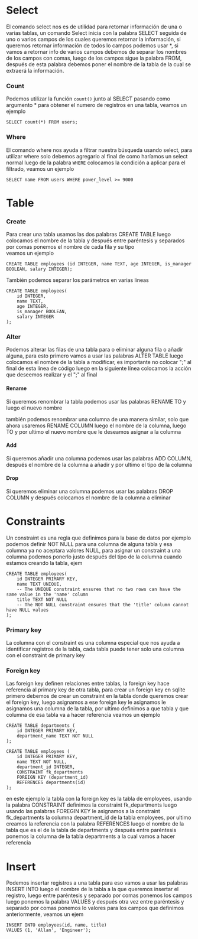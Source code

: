 # Select

El comando select nos es de utilidad para retornar información de una o varias tablas, un comando Select inicia con la palabra SELECT seguida de uno o varios campos de los cuales queremos retornar 
la información, si queremos retornar información de todos lo campos podemos usar $*$, si vamos a retornar info de varios campos debemos de separar los nombres de los campos con comas, luego de los
campos sigue la palabra FROM, después de esta palabra debemos poner el nombre de la tabla de la cual se extraerá la información.

### Count 

Podemos utilizar la función `count()` junto al SELECT pasando como argumento $*$ para obtener el numero de registros en una tabla, veamos un ejemplo 

```
SELECT count(*) FROM users;
```

### Where

El comando where nos ayuda a filtrar nuestra búsqueda usando  select, para utilizar where solo debemos agregarlo al final de como haríamos un select normal luego de la palabra `WHERE` colocamos la condición a aplicar 
para el filtrado, veamos un ejemplo

```
SELECT name FROM users WHERE power_level >= 9000
```

# Table

### Create 

Para crear una tabla usamos las dos palabras CREATE TABLE luego colocamos el nombre de la tabla y después entre paréntesis y separados por comas ponemos el nombre de cada fila y su tipo  
veamos un ejemplo

```
CREATE TABLE employees (id INTEGER, name TEXT, age INTEGER, is_manager BOOLEAN, salary INTEGER);
```

También podemos separar los parámetros en varias lineas 

```
CREATE TABLE employees(
    id INTEGER,
    name TEXT,
    age INTEGER,
    is_manager BOOLEAN,
    salary INTEGER
);
```

### Alter

Podemos alterar las filas de una tabla para o eliminar alguna fila o añadir alguna, para esto primero vamos a usar las palabras ALTER TABLE luego colocamos el nombre de la tabla a modificar, es 
importante no colocar ";" al final de esta línea de código  luego en la siguiente línea colocamos la acción que deseemos realizar y el ";" al final

#### Rename

Si queremos renombrar la tabla podemos usar las palabras RENAME TO y luego el nuevo nombre

también podemos renombrar una columna de una manera similar, solo que ahora usaremos RENAME COLUMN luego el nombre de la columna, luego TO y por ultimo el nuevo nombre que le deseamos 
asignar a la columna 

#### Add

Si queremos añadir una columna podemos usar las palabras ADD COLUMN, después el nombre de la columna a añadir y por ultimo el tipo de la columna 

#### Drop

Si queremos eliminar una columna podemos usar las palabras DROP COLUMN y después colocamos el nombre de la columna a eliminar 

# Constraints

Un constraint es una regla que definimos para la base de datos por ejemplo podemos definir NOT NULL para una columna de alguna tabla y esa columna ya no aceptara valores NULL, para asignar 
un constraint a una columna podemos ponerlo justo después del  tipo de la columna cuando estamos creando la tabla, ejem
```
CREATE TABLE employees(
    id INTEGER PRIMARY KEY,
    name TEXT UNIQUE,
    -- The UNIQUE constraint ensures that no two rows can have the same value in the 'name' column
    title TEXT NOT NULL
    -- The NOT NULL constraint ensures that the 'title' column cannot have NULL values
);
```

### Primary key

La columna con el constraint es una columna especial que nos ayuda a identificar registros de la tabla, cada tabla puede tener solo una columna con el constraint de primary key

### Foreign key

Las foreign key definen relaciones entre tablas, la foreign key hace referencia al primary key de otra tabla, para crear un foreign key en sqlite primero debemos de crear un constraint en la tabla donde 
queremos crear el foreign key, luego asignamos a ese foreign key le asignamos le asignamos una columna de la tabla, por ultimo definimos a que tabla y que columna de esa tabla va a hacer referencia
veamos un ejemplo 
```
CREATE TABLE departments (
    id INTEGER PRIMARY KEY,
    department_name TEXT NOT NULL
);

CREATE TABLE employees (
    id INTEGER PRIMARY KEY,
    name TEXT NOT NULL,
    department_id INTEGER,
    CONSTRAINT fk_departments
    FOREIGN KEY (department_id)
    REFERENCES departments(id)
);
```

en este ejemplo la tabla con la foreign key es la tabla de employees, usando la palabra CONSTRAINT definimos la constraint fk_departments luego usando las palabras FOREGIN KEY le asignamos 
a la constraint fk_departments la columna department_id de la tabla employees, por ultimo creamos la referencia con la palabra REFERENCES luego el nombre de la tabla que es el de la tabla de 
departments y después entre  paréntesis ponemos la columna de la tabla departments a la cual vamos a hacer referencia 

# Insert

Podemos insertar registros a una tabla para eso vamos a usar las palabras INSERT INTO luego el nombre de la tabla a la que queremos insertar el registro, luego entre paréntesis y separado por comas 
ponemos los campos luego ponemos la palabra VALUES y después otra vez entre paréntesis y separado por comas ponemos lo valores para los campos que definimos anteriormente, veamos un ejem
```
INSERT INTO employees(id, name, title)
VALUES (1, 'Allan', 'Engineer');
```
